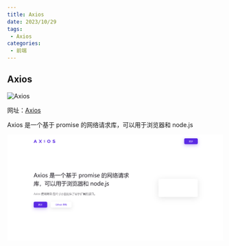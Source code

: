 ```yaml
---
title: Axios
date: 2023/10/29
tags:
 - Axios
categories:
 - 前端
---
```

## Axios

![Axios](https://img.shields.io/badge/Axios-v0.27.2-blue.svg?logo=Axios)

网址：[Axios](https://www.axios-http.cn/)

Axios 是一个基于 promise 的网络请求库，可以用于浏览器和 node.js

![1698554827351](image/Axios/1698554827351.png)
